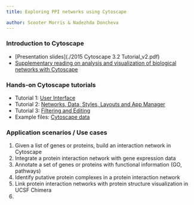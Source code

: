 ```yaml
---
title: Exploring PPI networks using Cytoscape

author: Scooter Morris & Nadezhda Doncheva 
---
```


### Introduction to Cytoscape
- [Presentation slides](./2015 Cytoscape 3.2 Tutorial_v2.pdf)
- [Supplementary reading on analysis and visualization of biological networks with Cytoscape](./Analysis_and_Visualization_of_Biological_Networks_with_Cytoscape_v10.pdf)


### Hands-on Cytoscape tutorials
- Tutorial 1: [User Interface](./Tutorial1_User_Interface.pdf)
- Tutorial 2: [Networks, Data, Styles, Layouts and App Manager](./Tutorial2_Networks_Data_Styles_Layouts_and_App_Manager.pdf)
- Tutorial 3: [Filtering and Editing](./Tutorial3_Filtering_and_Editing.pdf)
- Example files: [Cytoscape data](./CytoscapeData.zip)

### Application scenarios / Use cases

1. Given a list of genes or proteins, build an interaction network in Cytoscape 
2. Integrate a protein interaction network with gene expression data
3. Annotate a set of genes or proteins with functional information (GO, pathways)
4. Identify putative protein complexes in a protein interaction network
5. Link protein interaction networks with protein structure visualization in UCSF Chimera
6. 
